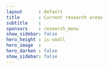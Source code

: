 ```yaml
---
layout      : default
title       : Current research areas
subtitle    :
sponsors    : research_menu
show_sidebar: false
hero_height : is-small
hero_image  :
hero_darken : false
show_sidebar: false
---
```

